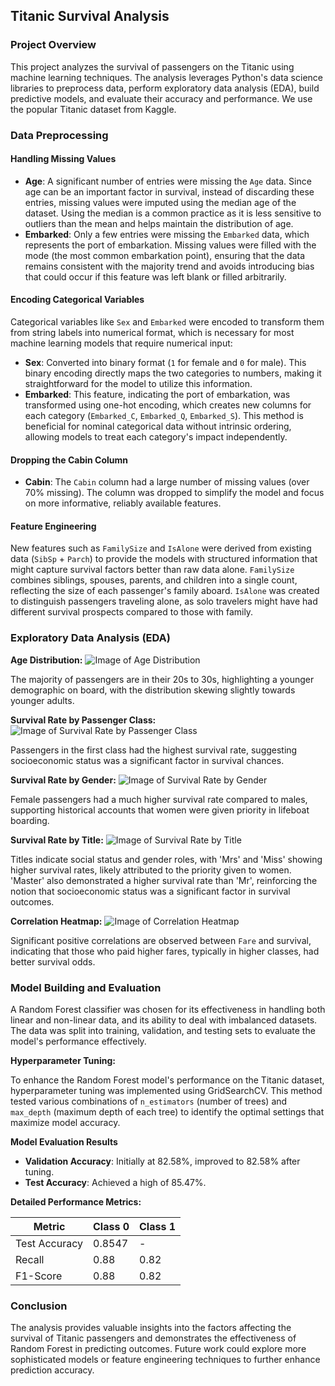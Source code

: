 ## Titanic Survival Analysis

### Project Overview
This project analyzes the survival of passengers on the Titanic using machine learning techniques. The analysis leverages Python's data science libraries to preprocess data, perform exploratory data analysis (EDA), build predictive models, and evaluate their accuracy and performance. We use the popular Titanic dataset from Kaggle.


### Data Preprocessing

#### Handling Missing Values
- **Age**: A significant number of entries were missing the `Age` data. Since age can be an important factor in survival, instead of discarding these entries, missing values were imputed using the median age of the dataset. Using the median is a common practice as it is less sensitive to outliers than the mean and helps maintain the distribution of age.
- **Embarked**: Only a few entries were missing the `Embarked` data, which represents the port of embarkation. Missing values were filled with the mode (the most common embarkation point), ensuring that the data remains consistent with the majority trend and avoids introducing bias that could occur if this feature was left blank or filled arbitrarily.

#### Encoding Categorical Variables
Categorical variables like `Sex` and `Embarked` were encoded to transform them from string labels into numerical format, which is necessary for most machine learning models that require numerical input:
- **Sex**: Converted into binary format (`1` for female and `0` for male). This binary encoding directly maps the two categories to numbers, making it straightforward for the model to utilize this information.
- **Embarked**: This feature, indicating the port of embarkation, was transformed using one-hot encoding, which creates new columns for each category (`Embarked_C`, `Embarked_Q`, `Embarked_S`). This method is beneficial for nominal categorical data without intrinsic ordering, allowing models to treat each category's impact independently.

#### Dropping the Cabin Column
- **Cabin**: The `Cabin` column had a large number of missing values (over 70% missing). The column was dropped to simplify the model and focus on more informative, reliably available features.

#### Feature Engineering
New features such as `FamilySize` and `IsAlone` were derived from existing data (`SibSp` + `Parch`) to provide the models with structured information that might capture survival factors better than raw data alone. `FamilySize` combines siblings, spouses, parents, and children into a single count, reflecting the size of each passenger's family aboard. `IsAlone` was created to distinguish passengers traveling alone, as solo travelers might have had different survival prospects compared to those with family.

### Exploratory Data Analysis (EDA)

**Age Distribution:**
![Image of Age Distribution](agedist.png)

The majority of passengers are in their 20s to 30s, highlighting a younger demographic on board, with the distribution skewing slightly towards younger adults.

**Survival Rate by Passenger Class:**
![Image of Survival Rate by Passenger Class](survivalratebypassenger.png)

Passengers in the first class had the highest survival rate, suggesting socioeconomic status was a significant factor in survival chances.

**Survival Rate by Gender:**
![Image of Survival Rate by Gender](survivalratebygender.png)

Female passengers had a much higher survival rate compared to males, supporting historical accounts that women were given priority in lifeboat boarding.

**Survival Rate by Title:**
![Image of Survival Rate by Title](survivalratebytitle.png)

Titles indicate social status and gender roles, with 'Mrs' and 'Miss' showing higher survival rates, likely attributed to the priority given to women. 'Master' also demonstrated a higher survival rate than 'Mr', reinforcing the notion that socioeconomic status was a significant factor in survival outcomes.

**Correlation Heatmap:**
![Image of Correlation Heatmap](heatmap.png)

Significant positive correlations are observed between `Fare` and survival, indicating that those who paid higher fares, typically in higher classes, had better survival odds.

### Model Building and Evaluation

A Random Forest classifier was chosen for its effectiveness in handling both linear and non-linear data, and its ability to deal with imbalanced datasets. The data was split into training, validation, and testing sets to evaluate the model's performance effectively.

**Hyperparameter Tuning:**

To enhance the Random Forest model's performance on the Titanic dataset, hyperparameter tuning was implemented using GridSearchCV. This method tested various combinations of `n_estimators` (number of trees) and `max_depth` (maximum depth of each tree) to identify the optimal settings that maximize model accuracy.


**Model Evaluation Results**

- **Validation Accuracy**: Initially at 82.58%, improved to 82.58% after tuning.
- **Test Accuracy**: Achieved a high of 85.47%.

**Detailed Performance Metrics:**

| Metric | Class 0 | Class 1 |
|---|---|---|
| Test Accuracy | 0.8547 | - |  | Precision | 0.88 | 0.82 |
| Recall | 0.88 | 0.82 |
| F1-Score | 0.88 | 0.82 |


### Conclusion
The analysis provides valuable insights into the factors affecting the survival of Titanic passengers and demonstrates the effectiveness of Random Forest in predicting outcomes. Future work could explore more sophisticated models or feature engineering techniques to further enhance prediction accuracy.